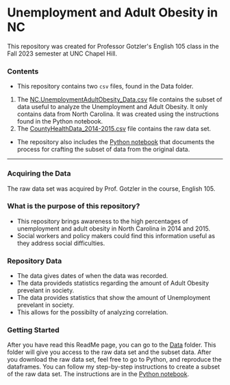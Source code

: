 # Unemployment and Adult Obesity in NC
This repository was created for Professor Gotzler's English 105 class in the Fall 2023 semester at UNC Chapel Hill.
### Contents
- This repository contains two `csv` files, found in the Data folder.
1. The [NC.UnemploymentAdultObesity_Data.csv](https://github.com/kayleechesnutt/unemployment-obesity-NC/blob/main/data/NC.UnemploymentAdultObesity_Data.csv) file contains the subset of data useful to analyze the Unemployment and Adult Obesity. It only contains data from North Carolina. It was created using the instructions found in the Python notebook. 
2. The [CountyHealthData_2014-2015.csv](https://github.com/kayleechesnutt/unemployment-obesity-NC/blob/main/data/CountyHealthData_2014-2015.csv) file contains the raw data set.
- The repository also includes the [Python notebook](https://github.com/kayleechesnutt/unemployment-obesity-NC/blob/main/Python_Chesnutt3_1.ipynb) that documents the process for crafting the subset of data from the original data.
--- 
### Acquiring the Data
The raw data set was acquired by Prof. Gotzler in the course, English 105.
### What is the purpose of this repository?
- This repository brings awareness to the high percentages of unemployment and adult obesity in North Carolina in 2014 and 2015.
- Social workers and policy makers could find this information useful as they address social difficulties.
### Repository Data
- The data gives dates of when the data was recorded.
- The data provideds statistics regarding the amount of Adult Obesity prevelant in society.
- The data provides statistics that show the amount of Unemployment prevelant in society.
- This allows for the possibilty of analyzing correlation.
### Getting Started
After you have read this ReadMe page, you can go to the [Data](https://github.com/kayleechesnutt/unemployment-obesity-NC/tree/main/data) folder. This folder will give you access to the raw data set and the subset data. After you download the raw data set, feel free to go to Python, and reproduce the dataframes. You can follow my step-by-step instructions to create a subset of the raw data set. The instructions are in the  [Python notebook](https://github.com/kayleechesnutt/unemployment-obesity-NC/blob/main/Python_Chesnutt3_1.ipynb).  
